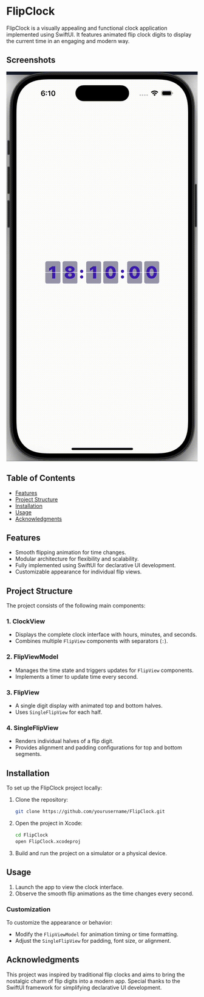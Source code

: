 # FlipClock

FlipClock is a visually appealing and functional clock application implemented using SwiftUI. It features animated flip clock digits to display the current time in an engaging and modern way.

## Screenshots

![App Screenshot](FlipClock_SwiftUI/Screenshot/FlipClock.gif "Home Screen")

## Table of Contents

- [Features](#features)
- [Project Structure](#project-structure)
- [Installation](#installation)
- [Usage](#usage)
- [Acknowledgments](#acknowledgments)

## Features

- Smooth flipping animation for time changes.
- Modular architecture for flexibility and scalability.
- Fully implemented using SwiftUI for declarative UI development.
- Customizable appearance for individual flip views.

## Project Structure

The project consists of the following main components:

### 1. **ClockView**
- Displays the complete clock interface with hours, minutes, and seconds.
- Combines multiple `FlipView` components with separators (`:`).

### 2. **FlipViewModel**
- Manages the time state and triggers updates for `FlipView` components.
- Implements a timer to update time every second.

### 3. **FlipView**
- A single digit display with animated top and bottom halves.
- Uses `SingleFlipView` for each half.

### 4. **SingleFlipView**
- Renders individual halves of a flip digit.
- Provides alignment and padding configurations for top and bottom segments.

## Installation

To set up the FlipClock project locally:

1. Clone the repository:
   ```bash
   git clone https://github.com/yourusername/FlipClock.git
   ```
2. Open the project in Xcode:
   ```bash
   cd FlipClock
   open FlipClock.xcodeproj
   ```
3. Build and run the project on a simulator or a physical device.

## Usage

1. Launch the app to view the clock interface.
2. Observe the smooth flip animations as the time changes every second.

### Customization

To customize the appearance or behavior:
- Modify the `FlipViewModel` for animation timing or time formatting.
- Adjust the `SingleFlipView` for padding, font size, or alignment.

## Acknowledgments

This project was inspired by traditional flip clocks and aims to bring the nostalgic charm of flip digits into a modern app. Special thanks to the SwiftUI framework for simplifying declarative UI development.



